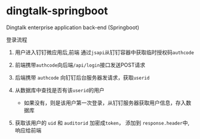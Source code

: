 # dingtalk-springboot
Dingtalk enterprise application back-end (Springboot)

登录流程

1. 用户进入钉钉微应用后,前端 通过`jsapi`从钉钉容器中获取临时授权码`authcode` 

2. 前端携带`authcode`向后端`/api/login`接口发送POST请求
3. 后端携带 `authcode` 向钉钉后台服务器发请求，获取`userid`
4. 从数据库中查找是否有该`userid`的用户
   + 如果没有，则是该用户第一次登录，从钉钉服务器获取用户信息，存入数据库
5. 获取该用户的 `uid`  和 `auditorid` 加密成`token`， 添加到 `response.header`中,响应给前端

